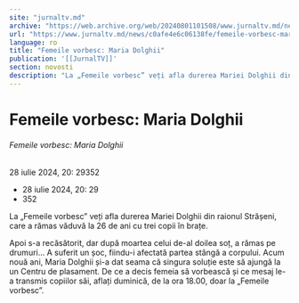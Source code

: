 ```yaml
---
site: "jurnaltv.md"
archive: "https://web.archive.org/web/20240801101508/www.jurnaltv.md/news/c0afe4e6c06138fe/femeile-vorbesc-maria-dolghii.html"
url: "https://www.jurnaltv.md/news/c0afe4e6c06138fe/femeile-vorbesc-maria-dolghii.html"
language: ro
title: "Femeile vorbesc: Maria Dolghii"
publication: '[[JurnalTV]]'
section: novosti
description: "La „Femeile vorbesc” veți afla durerea Mariei Dolghii din raionul Strășeni, care a rămas văduvă la 26 de ani cu trei copii în brațe."
---
```


# Femeile vorbesc: Maria Dolghii

###### Femeile vorbesc: Maria Dolghii

28 iulie 2024, 20: 29352

- 28 iulie 2024, 20: 29
- 352

La „Femeile vorbesc” veți afla durerea Mariei Dolghii din raionul Strășeni, care a rămas văduvă la 26 de ani cu trei copii în brațe.

Apoi s-a recăsătorit, dar după moartea celui de-al doilea soț, a rămas pe drumuri... A suferit un șoc, fiindu-i afectată partea stângă a corpului.  Acum nouă ani, Maria Dolghii și-a dat seama că singura soluție este să ajungă la un Centru de plasament. De ce a decis femeia să vorbească și ce mesaj le-a transmis copiilor săi, aflați duminică, de la ora 18.00, doar la „Femeile vorbesc”.